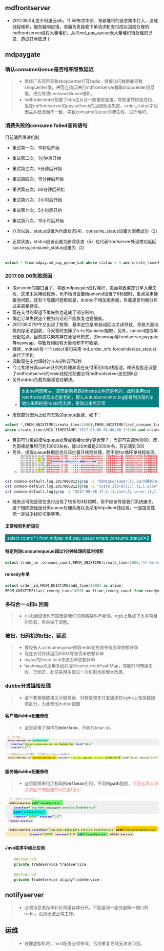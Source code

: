## mdfrontserver

* 2017.08.04,由于阿里云slb，11:56有次中断，导致堆积的请求集中打入，造成线程堆积，服务器响应慢，进而负责接收下单请求和支付成功回调处理的mdfrontserver线程大量堆积，从而md_pay_queue表大量堆积待处理的记录，造成订单延迟！

## mdpaygate

### 确认consumeQueue是否堆积导致延迟

>  * 曾经广告项目导致shopcenter打穿redis，直接访问数据库导致shopcenter慢，进而连锁反映到mdfrontserver提取shopcenter信息慢，进而导致consumeQueue堆积。
>  * mdtradecenter配置了rdm主从合一数据库连接，导致虽然绑定成功，但在mdfrontserver的paycallback的回调处理失败，order_status字段因主从延迟而不一致，导致consumeQueue消费失败，进而堆积。

### 消费失败的consume failed查询语句

目前消费重试机制

  * 重试第一次，10秒后开始
  * 重试第二次，1分钟后开始
  * 重试第三次，5分钟后开始
  * 重试第四次，15分钟后开始
  * 重试第五次，60分钟后开始
  * 重试第六次，2小时后开始
  * 重试第七次，5小时后开始
  * 重试第八次，10小时后开始

* 八次以后，status设置为作废状态(4)，consume_status设置为消费成功（2）
* 正常状态，status应该设置为删除状态（5）也代表frontserver处理成功返回success,consume_status设置为（2）

```sql

select * from mdpay.md_pay_queue_bak where status = 4 and create_time>UNIX_TIMESTAMP('2017-08-06 18:00')*1000 and consume_count>1

```

### 2017.08.06失败原因

* 取unionid的接口当了，导致mdpaygate线程堆积，进而导致绑定订单大量失败，这里未采用线程池，也不恰当设置给unionid设置了6秒超时，重点采用连接池问题，还有个隐藏问题那就是，dubbo下增加服务器，负载是否均衡分布过来需要待查。
* 现在支付的渠道下单失败也造成了部分影响。
* 绑定订单失败这个梗为何迟迟不能恢复也要细查。
* 2017.08.07中午又出现了故障，基本定位是IIS自动回收关闭导致，导致大量垃圾内存无法回收，今天暂时去掉了b->c的unionid提取，另外，unionid提取单分配站点。目前这块架构存在死循环模式，即newwap等frontserver,paygate等newwap，导致互相线程大量堆积不可收拾。
* 继续...mdtask有一个select语句采用 md_order_info forceindex(pa_status)进行了优化
* 调取现在支付超时时长从6秒调回3秒
* 今儿考虑分离queue队列的处理和现在支付采用http线程池，昨天彪彪还调整了mdfrontserver的resin线程池配置且将mdfrontserver追加到8台
* 另外dubbo负载均衡事宜待解决。
     * <table><tr><td bgcolor="Teal"><font color="white">dubbo问题解决，原因是新机器的hosts文件还是老的，此时采用cat /etc/hosts发现ip还是老的，那么从dubbomonitor.log能看到注册的ip地址采用的是hosts而无效，更改过来后正常</font></td></tr></table>
* 发现部分因为上线而无效的queue数据，如下：

```sql
select *,FROM_UNIXTIME(create_time/1000),FROM_UNIXTIME(last_consume_time/1000) from mdpay.md_pay_queue
where create_time<UNIX_TIMESTAMP('2017-08-08 01:00:00')*1000 and create_time>UNIX_TIMESTAMP('2017-08-06 17:00:00')*1000	and last_consume_time is null

```
* 目前可分离的模块queue处理或者接notify更合理？，当前可先调为1000，因为高峰期堆积可到13000左右，除以6大概是2000左右，目前调到500
* 另外，提取queue数据后也应该批量开线程处理，而不是for循环单线程处理。
    * ![dbMsgConsumer](images/08/dbMsgConsumer.jpg)
```bash
cat common-default.log.2017080812|grep -E "dbMsgConsumer.{1,}此次更新[0-9]{1,}条" --color=auto
cat common-defalut.log.2017080812|grep -E "cost6:3[0-9]{3,}.{1,},slow" --color=auto
cat common-default.log|grep -E "2017-08-08 17:5.{1,}notify inner.{1,},Time:[0-9]{1,}," -c
```
* 触发点可能是现在支付出现了较多的3秒超时，但不应该导致我们系统崩溃，这个根除途径是分离queue处理系统以及采用httpclient线程池，一是提高性能一是减少线程切换等等。

#### 正常堆积判断语句

<table><tr><td bgcolor="Teal"><font color="white">select count(*) from mdpay.md_pay_queue where consume_status!=2</font></td></tr></table>

#### 特定时段consumequeue超过1分钟处理的延时堆积

```sql
select trade_no ,consume_count,FROM_UNIXTIME(create_time/1000,'%Y-%m-%d %T') add_time, FROM_UNIXTIME(last_consume_time/1000,'%Y-%m-%d %T') last_time from md_pay_queue_bak where consume_status=2 and create_time>UNIX_TIMESTAMP('2017-07-18 12:00')*1000 and create_time<UNIX_TIMESTAMP('2017-07-18 14:00')*1000  and (last_consume_time - create_time>60000) order by id desc;
```

#### remedy补单

```sql
select order_id,FROM_UNIXTIME(add_time/1000) as atime,
FROM_UNIXTIME(last_remedy_time/1000) as ltime,remedy_count from remedyorder order by order_id desc;
```


### 多码合一 c扫b 回调
> * c->b回调慢也有原因是我们的网络架构不合理，ngix上集成了太多项目的负载，后来做了调整。

### 被扫，扫码机的b扫c，延迟
> * 曾经有入consumequeue时取redis锁失败导致丢单依赖补单
> * 现在支付持续返回A004导致丢单依赖补单
> * mysql的Dead lock导致丢单依赖补单
> * hashmap未采用多线程版本concurrentHashMap，导致时间转换失败，已修正，此前采用多尝试一次机制也能很大改善。

### dubbo分发链接处理

> * 鉴于要根据链接区分服务器，对微信和支付宝通道在nginx上根据链接做区分，为此修改dubbo配置

#### 客户端dubbo配置修改

> * 这里采用了同样的**interface**，不同的bean id。

![dubbo reference](images/07/dubbo-ref-clientside.jpg)

#### 服务端dubbo配置修改

> * 这里同样采用了相同的**ref bean**引用，不同的**path**配置，<font color=LightCoral>注意这里path必须客户端配置的id完全相同!</font>

![dubbo service](images/07/dubbo-service-serverside.jpg)

#### Java程序中如此应用

```java
    @Autowired
    private TradeService tradeService;

    @Autowired
    private TradeService alipayTradeService;
```

## notifyserver
> * 必须消息缓存体和队列缓存体分开，不能是同一服务器同一端口的redis，否则无法正常工作。

## 运维
> * 镜像虚拟机时，host配置必须修改，否则重复导致无法访问到。
